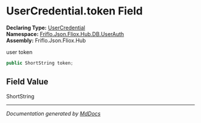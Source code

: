 ﻿<!--  
  <auto-generated>   
    The contents of this file were generated by a tool.  
    Changes to this file may be list if the file is regenerated  
  </auto-generated>   
-->

# UserCredential.token Field

**Declaring Type:** [UserCredential](../index.md)  
**Namespace:** [Friflo.Json.Fliox.Hub.DB.UserAuth](../../index.md)  
**Assembly:** Friflo.Json.Fliox.Hub

user token

```csharp
public ShortString token;
```

## Field Value

ShortString

___

*Documentation generated by [MdDocs](https://github.com/ap0llo/mddocs)*
